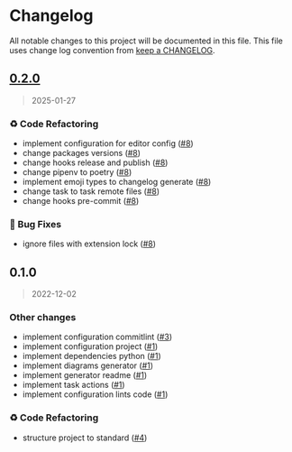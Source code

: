 # Changelog

All notable changes to this project will be documented in this file. This file uses change log convention from [keep a CHANGELOG](http://keepachangelog.com/en/0.3.0/).

<a name="0.2.0"></a>

## [0.2.0](https://github.com/infosisarg/commitlint-config/compare/0.1.0...0.2.0)

> 2025-01-27

### ♻ Code Refactoring

- implement configuration for editor config ([#8](https://github.com/infosisarg/commitlint-config/issues/8))
- change packages versions ([#8](https://github.com/infosisarg/commitlint-config/issues/8))
- change hooks release and publish ([#8](https://github.com/infosisarg/commitlint-config/issues/8))
- change pipenv to poetry ([#8](https://github.com/infosisarg/commitlint-config/issues/8))
- implement emoji types to changelog generate ([#8](https://github.com/infosisarg/commitlint-config/issues/8))
- change task to task remote files ([#8](https://github.com/infosisarg/commitlint-config/issues/8))
- change hooks pre-commit ([#8](https://github.com/infosisarg/commitlint-config/issues/8))

### 🐛 Bug Fixes

- ignore files with extension lock ([#8](https://github.com/infosisarg/commitlint-config/issues/8))

<a name="0.1.0"></a>

## 0.1.0

> 2022-12-02

### Other changes

- implement configuration commitlint ([#3](https://github.com/infosisarg/commitlint-config/issues/3))
- implement configuration project ([#1](https://github.com/infosisarg/commitlint-config/issues/1))
- implement dependencies python ([#1](https://github.com/infosisarg/commitlint-config/issues/1))
- implement diagrams generator ([#1](https://github.com/infosisarg/commitlint-config/issues/1))
- implement generator readme ([#1](https://github.com/infosisarg/commitlint-config/issues/1))
- implement task actions ([#1](https://github.com/infosisarg/commitlint-config/issues/1))
- implement configuration lints code ([#1](https://github.com/infosisarg/commitlint-config/issues/1))

### ♻ Code Refactoring

- structure project to standard ([#4](https://github.com/infosisarg/commitlint-config/issues/4))
